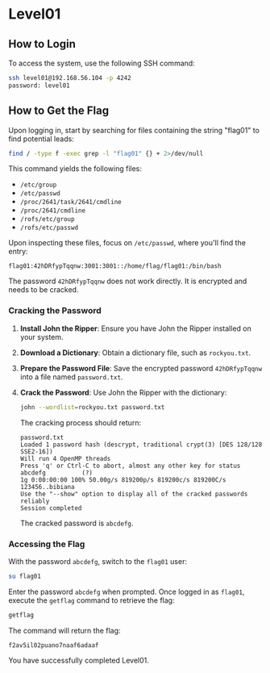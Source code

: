 # Level01

## How to Login

To access the system, use the following SSH command:

```bash
ssh level01@192.168.56.104 -p 4242
password: level01
```

## How to Get the Flag

Upon logging in, start by searching for files containing the string "flag01" to find potential leads:

```bash
find / -type f -exec grep -l "flag01" {} + 2>/dev/null
```

This command yields the following files:
- `/etc/group`
- `/etc/passwd`
- `/proc/2641/task/2641/cmdline`
- `/proc/2641/cmdline`
- `/rofs/etc/group`
- `/rofs/etc/passwd`

Upon inspecting these files, focus on `/etc/passwd`, where you'll find the entry:

```
flag01:42hDRfypTqqnw:3001:3001::/home/flag/flag01:/bin/bash
```

The password `42hDRfypTqqnw` does not work directly. It is encrypted and needs to be cracked.

### Cracking the Password

1. **Install John the Ripper**: Ensure you have John the Ripper installed on your system.
2. **Download a Dictionary**: Obtain a dictionary file, such as `rockyou.txt`.
3. **Prepare the Password File**: Save the encrypted password `42hDRfypTqqnw` into a file named `password.txt`.
4. **Crack the Password**: Use John the Ripper with the dictionary:

   ```bash
   john --wordlist=rockyou.txt password.txt
   ```

   The cracking process should return:

   ```
   password.txt
   Loaded 1 password hash (descrypt, traditional crypt(3) [DES 128/128 SSE2-16])
   Will run 4 OpenMP threads
   Press 'q' or Ctrl-C to abort, almost any other key for status
   abcdefg          (?)
   1g 0:00:00:00 100% 50.00g/s 819200p/s 819200c/s 819200C/s 123456..bibiana
   Use the "--show" option to display all of the cracked passwords reliably
   Session completed
   ```

   The cracked password is `abcdefg`.

### Accessing the Flag

With the password `abcdefg`, switch to the `flag01` user:

```bash
su flag01
```

Enter the password `abcdefg` when prompted. Once logged in as `flag01`, execute the `getflag` command to retrieve the flag:

```bash
getflag
```

The command will return the flag:

```
f2av5il02puano7naaf6adaaf
```

You have successfully completed Level01.